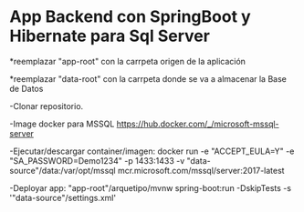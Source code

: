 # App Backend con SpringBoot y Hibernate para Sql Server

*reemplazar "app-root" con la carrpeta origen de la aplicación

*reemplazar "data-root" con la carrpeta donde se va a almacenar la Base de Datos
  
-Clonar repositorio.

-Image docker para MSSQL
https://hub.docker.com/_/microsoft-mssql-server

-Ejecutar/descargar container/imagen:
docker run -e "ACCEPT_EULA=Y" -e "SA_PASSWORD=Demo1234" -p 1433:1433 -v "data-source"/data:/var/opt/mssql  mcr.microsoft.com/mssql/server:2017-latest

-Deployar app:
"app-root"/arquetipo/mvnw spring-boot:run -DskipTests -s '"data-source"/settings.xml'
  


